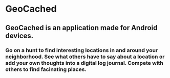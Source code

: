 # GeoCached

## GeoCached is an application made for Android devices. 
### Go on a hunt to find interesting locations in and around your neighborhood. See what others have to say about a location or add your own thoughts into a digital log journal. Compete with others to find facinating places.